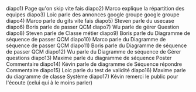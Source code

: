 diapo1) Page qu'on skip vite fais
diapo2) Marco explique la répartition des equipes
diapo3) Loic parle des annonces google groupe google groupe
diapo4) Marco parle du gits vite fais
diapo5) Steven parle du usecase
diapo6) Boris parle de passer QCM
diapo7) Wu parle de gérer Question
diapo8) Steven parle de Classe métier
diapo9) Boris parle du Diagramme de séquence de passer QCM
diapo10) Marco parle du Diagramme de séquence de passer QCM
diapo11) Boris parle du Diagramme de séquence de passer QCM
diapo12) Wu parle du Diagramme de séquence de Gérer questions
diapo13) Maxime parle du diagramme de séquence Poster Commentaire
diapo14) Kévin parle de diagramme de Séquence répondre Commentaire
diapo15) Loic parle du test de validité
diapo16) Maxime parle du diagramme de classe Système
diapo17) Kévin remerci le public pour l'écoute (celui qui à le moins parler)